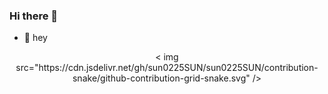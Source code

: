 ### Hi there 👋

<!--
**patrickhao/patrickhao** is a ✨ _special_ ✨ repository because its `README.md` (this file) appears on your GitHub profile.

Here are some ideas to get you started:

- 🔭 I’m currently working on ...
- 🌱 I’m currently learning ...
- 👯 I’m looking to collaborate on ...
- 🤔 I’m looking for help with ...
- 💬 Ask me about ...
- 📫 How to reach me: ...
- 😄 Pronouns: ...
- ⚡ Fun fact: ...
-->

- 🌱 hey

<!-- 贪吃蛇代码贡献图 -->
<div align="center">< img src="https://cdn.jsdelivr.net/gh/sun0225SUN/sun0225SUN/contribution-snake/github-contribution-grid-snake.svg" /></div>
